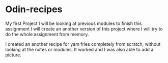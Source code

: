 # Odin-recipes
My first Project
I will be looking at previous modules to finish this assignment
I will create an another version of this project where I will try to do the whole assignment from memory.

I created an another recipe for yam fries completely from scratch,
without looking at the notes or modules. It worked and I was also
able to add a picture. 